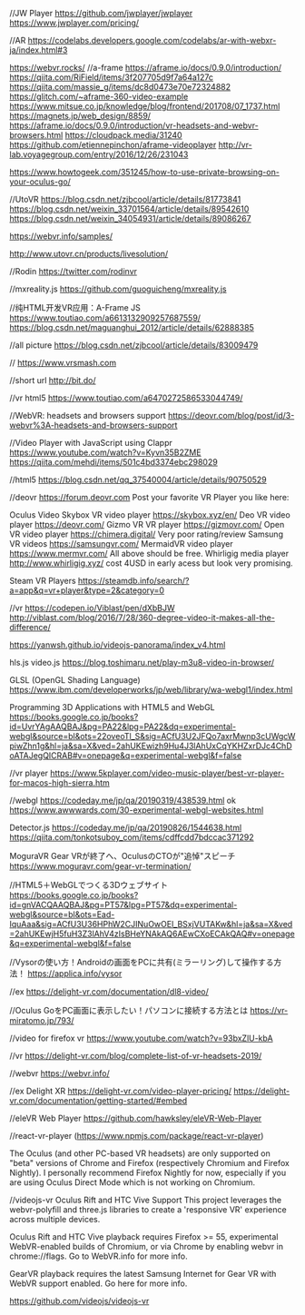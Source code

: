 //JW Player
https://github.com/jwplayer/jwplayer
https://www.jwplayer.com/pricing/


//AR
https://codelabs.developers.google.com/codelabs/ar-with-webxr-ja/index.html#3

https://webvr.rocks/
//a-frame https://aframe.io/docs/0.9.0/introduction/
https://qiita.com/RiField/items/3f207705d9f7a64a127c
https://qiita.com/massie_g/items/dc8d0473e70e72324882
https://glitch.com/~aframe-360-video-example
https://www.mitsue.co.jp/knowledge/blog/frontend/201708/07_1737.html
https://magnets.jp/web_design/8859/
https://aframe.io/docs/0.9.0/introduction/vr-headsets-and-webvr-browsers.html
https://cloudpack.media/31240
https://github.com/etiennepinchon/aframe-videoplayer
http://vr-lab.voyagegroup.com/entry/2016/12/26/231043

https://www.howtogeek.com/351245/how-to-use-private-browsing-on-your-oculus-go/

//UtoVR
https://blog.csdn.net/zjbcool/article/details/81773841
https://blog.csdn.net/weixin_33701564/article/details/89542610
https://blog.csdn.net/weixin_34054931/article/details/89086267


https://webvr.info/samples/

http://www.utovr.cn/products/livesolution/

//Rodin
https://twitter.com/rodinvr

//mxreality.js
https://github.com/guoguicheng/mxreality.js

//纯HTML开发VR应用：A-Frame JS
https://www.toutiao.com/a6613132909257687559/
https://blog.csdn.net/maguanghui_2012/article/details/62888385


//all picture
https://blog.csdn.net/zjbcool/article/details/83009479

//
https://www.vrsmash.com

//short url
http://bit.do/

//vr html5
https://www.toutiao.com/a6470272586533044749/

//WebVR: headsets and browsers support
https://deovr.com/blog/post/id/3-webvr%3A-headsets-and-browsers-support

//Video Player with JavaScript using Clappr
https://www.youtube.com/watch?v=Kyvn35B2ZME
https://qiita.com/mehdi/items/501c4bd3374ebc298029

//html5
https://blog.csdn.net/qq_37540004/article/details/90750529

//deovr
https://forum.deovr.com
Post your favorite VR Player you like here:

Oculus Video
Skybox VR video player https://skybox.xyz/en/
Deo VR video player https://deovr.com/
Gizmo VR VR player https://gizmovr.com/
Open VR video player https://chimera.digital/ Very poor rating/review
Samsung VR videos https://samsungvr.com/
MermaidVR video player https://www.mermvr.com/
All above should be free.
Whirligig media player http://www.whirligig.xyz/ cost 4USD in early acess but look very promising.

Steam VR Players
https://steamdb.info/search/?a=app&q=vr+player&type=2&category=0


//vr
 https://codepen.io/Viblast/pen/dXbBJW
 http://viblast.com/blog/2016/7/28/360-degree-video-it-makes-all-the-difference/
 
 https://yanwsh.github.io/videojs-panorama/index_v4.html
 
 hls.js video.js
 https://blog.toshimaru.net/play-m3u8-video-in-browser/
 
 GLSL (OpenGL Shading Language) 
 https://www.ibm.com/developerworks/jp/web/library/wa-webgl1/index.html
 
 Programming 3D Applications with HTML5 and WebGL
 https://books.google.co.jp/books?id=UvrYAgAAQBAJ&pg=PA22&lpg=PA22&dq=experimental-webgl&source=bl&ots=22oveoTl_S&sig=ACfU3U2JFQo7axrMwnp3cUWgcWpiwZhn1g&hl=ja&sa=X&ved=2ahUKEwizh9Hu4J3lAhUxCqYKHZxrDJc4ChDoATAJegQICRAB#v=onepage&q=experimental-webgl&f=false

//vr player
https://www.5kplayer.com/video-music-player/best-vr-player-for-macos-high-sierra.htm

//webgl https://codeday.me/jp/qa/20190319/438539.html ok
https://www.awwwards.com/30-experimental-webgl-websites.html

Detector.js https://codeday.me/jp/qa/20190826/1544638.html
https://qiita.com/tonkotsuboy_com/items/cdffcdd7bdccac371292

MoguraVR
Gear VRが終了へ、OculusのCTOが"追悼"スピーチ
https://www.moguravr.com/gear-vr-termination/

//HTML5＋WebGLでつくる3Dウェブサイト 
https://books.google.co.jp/books?id=gnVACQAAQBAJ&pg=PT57&lpg=PT57&dq=experimental-webgl&source=bl&ots=Ead-IquAaa&sig=ACfU3U36HPhW2CJINuOwOEl_BSxjVUTAKw&hl=ja&sa=X&ved=2ahUKEwjH5fuH3Z3lAhV4zIsBHeYNAkAQ6AEwCXoECAkQAQ#v=onepage&q=experimental-webgl&f=false


//Vysorの使い方！Androidの画面をPCに共有(ミラーリング)して操作する方法！
https://applica.info/vysor

//ex
https://delight-vr.com/documentation/dl8-video/

//Oculus GoをPC画面に表示したい！パソコンに接続する方法とは
https://vr-miratomo.jp/793/

//video for firefox vr
https://www.youtube.com/watch?v=93bxZlU-kbA

//vr 
https://delight-vr.com/blog/complete-list-of-vr-headsets-2019/

//webvr
https://webvr.info/

//ex Delight XR https://delight-vr.com/video-player-pricing/
https://delight-vr.com/documentation/getting-started/#embed



//eleVR Web Player
https://github.com/hawksley/eleVR-Web-Player

//react-vr-player
(https://www.npmjs.com/package/react-vr-player)

The Oculus (and other PC-based VR headsets) are only supported on "beta" 
versions of Chrome and Firefox (respectively Chromium and Firefox Nightly). 
I personally recommend Firefox Nightly for now, especially if you are using Oculus Direct Mode which is not working on Chromium.

//videojs-vr
Oculus Rift and HTC Vive Support
This project leverages the webvr-polyfill and three.js libraries to create a 'responsive VR' experience across multiple devices.

Oculus Rift and HTC Vive playback requires Firefox >= 55, experimental WebVR-enabled builds of Chromium, or via Chrome by enabling webvr in chrome://flags. Go to WebVR.info for more info.

GearVR playback requires the latest Samsung Internet for Gear VR with WebVR support enabled. Go here for more info.

https://github.com/videojs/videojs-vr
